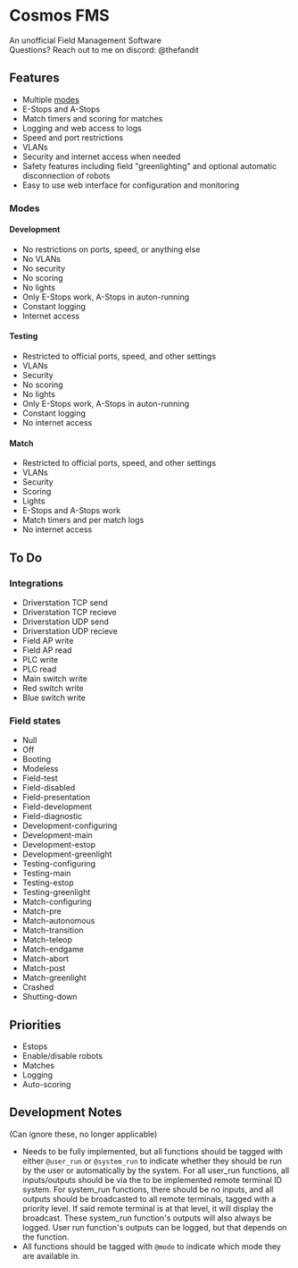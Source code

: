 # Cosmos FMS
An unofficial Field Management Software
<br>
Questions? Reach out to me on discord: @thefandit

## Features
- Multiple [modes](#modes)
- E-Stops and A-Stops
- Match timers and scoring for matches
- Logging and web access to logs
- Speed and port restrictions
- VLANs
- Security and internet access when needed
- Safety features including field "greenlighting" and optional automatic disconnection of robots
- Easy to use web interface for configuration and monitoring

### Modes
#### Development
- No restrictions on ports, speed, or anything else
- No VLANs
- No security
- No scoring
- No lights
- Only E-Stops work, A-Stops in auton-running
- Constant logging
- Internet access
#### Testing
- Restricted to official ports, speed, and other settings
- VLANs
- Security
- No scoring
- No lights
- Only E-Stops work, A-Stops in auton-running
- Constant logging
- No internet access
#### Match
- Restricted to official ports, speed, and other settings
- VLANs
- Security
- Scoring
- Lights
- E-Stops and A-Stops work
- Match timers and per match logs
- No internet access

## To Do
### Integrations
- Driverstation TCP send
- Driverstation TCP recieve
- Driverstation UDP send
- Driverstation UDP recieve
- Field AP write
- Field AP read
- PLC write
- PLC read
- Main switch write
- Red switch write
- Blue switch write
### Field states
- Null
- Off
- Booting
- Modeless
- Field-test
- Field-disabled
- Field-presentation
- Field-development
- Field-diagnostic
- Development-configuring
- Development-main
- Development-estop
- Development-greenlight
- Testing-configuring
- Testing-main
- Testing-estop
- Testing-greenlight
- Match-configuring
- Match-pre
- Match-autonomous
- Match-transition
- Match-teleop
- Match-endgame
- Match-abort
- Match-post
- Match-greenlight
- Crashed
- Shutting-down

## Priorities
- Estops
- Enable/disable robots
- Matches
- Logging
- Auto-scoring

## Development Notes
(Can ignore these, no longer applicable)
- Needs to be fully implemented, but all functions should be tagged with either `@user_run` or `@system_run` to indicate whether they should be run by the user or automatically by the system. For all user_run functions, all inputs/outputs should be via the to be implemented remote terminal ID system. For system_run functions, there should be no inputs, and all outputs should be broadcasted to all remote terminals, tagged with a priority level. If said remote terminal is at that level, it will display the broadcast. These system_run function's outputs will also always be logged. User run function's outputs can be logged, but that depends on the function.
- All functions should be tagged with `@mode` to indicate which mode they are available in.